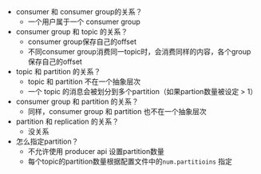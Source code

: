 - consumer 和 consumer group的关系？
  - 一个用户属于一个 consumer group
- consumer group 和 topic 的关系？
  - consumer group保存自己的offset
  - 不同consumer group消费同一topic时，会消费同样的内容，各个group保存自己的offset
- topic 和 partition 的关系？
  - topic 和 partition 不在一个抽象层次
  - 一个 topic 的消息会被划分到多个partition（如果partion数量被设定 > 1）
- consumer group 和 partition 的关系？
  - 同样，consumer group 和 partition 也不在一个抽象层次
- partition 和 replication 的关系？
  - 没关系
- 怎么指定partition？
  - 不允许使用 producer api 设置partition数量
  - 每个topic的partition数量根据配置文件中的`num.partitioins` 指定

